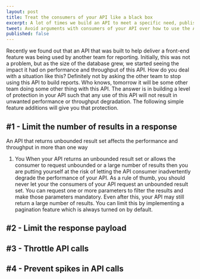 ```yaml
---
layout: post
title: Treat the consumers of your API like a black box
excerpt: A lot of times we build an API to meet a specific need, publish those APIs and then expect the consumers to use the API for that specific purpose. This may work when both API producers and consumers are the same team. But the moment API consumption goes outside of the team, it becomes difficult to dictate how the consumers must use the API. It is best not to make any assumptions around that. 
tweet: Avoid arguments with consumers of your API over how to use the API
published: false
---
```


Recently we found out that an API that was built to help deliver a front-end feature was being used by another team for reporting. Initially, this was not a problem, but as the size of the database grew, we started seeing the impact it had on performance and throughput of this API. How do you deal with a situation like this? Definitely not by asking the other team to stop using this API to build reports. Who knows, tomorrow it will be some other team doing some other thing with this API. The answer is in building a level of protection in your API such that any use of this API will not result in unwanted performance or throughput degradation. The following simple feature additions will give you that protection. 

## #1 - Limit the number of results in a response

An API that returns unbounded result set affects the performance and throughput in more than one way

1. You 
When your API returns an unbounded result set or allows the consumer to request unbounded or a large number of results then you are putting yourself at the risk of letting the API consumer inadvertently degrade the performance of your API. As a rule of thumb, you should never let your the consumers of your API request an unbounded result set. You can request one or more parameters to filter the results and make those parameters mandatory. Even after this, your API may still return a large number of results. You can limit this by implementing a pagination feature which is always turned on by default. 



## #2 - Limit the response payload


## #3 - Throttle API calls 

## #4 - Prevent spikes in API calls
